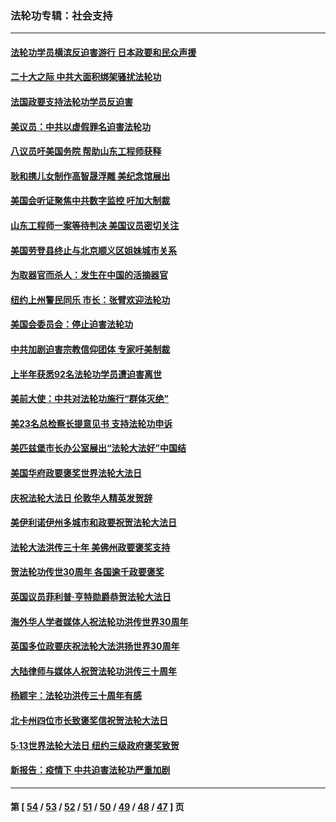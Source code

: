 ### 法轮功专辑：社会支持
---
#### [法轮功学员横滨反迫害游行 日本政要和民众声援](../../pages/nf4386/n13847132.md?10210430) 
#### [二十大之际 中共大面积绑架骚扰法轮功](../../pages/nf4386/n13846381.md?10210430) 
#### [法国政要支持法轮功学员反迫害](../../pages/nf4386/n13841970.md?10210430) 
#### [美议员：中共以虚假罪名迫害法轮功](../../pages/nf4386/n13841083.md?10210430) 
#### [八议员吁美国务院 帮助山东工程师获释](../../pages/nf4386/n13836379.md?10210430) 
#### [耿和携儿女制作高智晟浮雕 美纪念馆展出](../../pages/nf4386/n13829624.md?10210430) 
#### [美国会听证聚焦中共数字监控 吁加大制裁](../../pages/nf4386/n13825083.md?10210430) 
#### [山东工程师一案等待判决 美国议员密切关注](../../pages/nf4386/n13815065.md?10210430) 
#### [美国劳登县终止与北京顺义区姐妹城市关系](../../pages/nf4386/n13811030.md?10210430) 
#### [为取器官而杀人：发生在中国的活摘器官](../../pages/nf4386/n13794731.md?10210430) 
#### [纽约上州警民同乐 市长：张臂欢迎法轮功](../../pages/nf4386/n13794375.md?10210430) 
#### [美国会委员会：停止迫害法轮功](../../pages/nf4386/n13788164.md?10210430) 
#### [中共加剧迫害宗教信仰团体 专家吁美制裁](../../pages/nf4386/n13780252.md?10210430) 
#### [上半年获悉92名法轮功学员遭迫害离世](../../pages/nf4386/n13772701.md?10210430) 
#### [美前大使：中共对法轮功施行“群体灭绝”](../../pages/nf4386/n13771705.md?10210430) 
#### [美23名总检察长提意见书 支持法轮功申诉](../../pages/nf4386/n13766596.md?10210430) 
#### [美匹兹堡市长办公室展出“法轮大法好”中国结](../../pages/nf4386/n13749721.md?10210430) 
#### [美国华府政要褒奖世界法轮大法日](../../pages/nf4386/n13743770.md?10210430) 
#### [庆祝法轮大法日 伦敦华人精英发贺辞](../../pages/nf4386/n13741593.md?10210430) 
#### [美伊利诺伊州多城市和政要祝贺法轮大法日](../../pages/nf4386/n13737149.md?10210430) 
#### [法轮大法洪传三十年 美佛州政要褒奖支持](../../pages/nf4386/n13737103.md?10210430) 
#### [贺法轮功传世30周年 各国逾千政要褒奖](../../pages/nf4386/n13735828.md?10210430) 
#### [英国议员菲利普‧亨特勋爵恭贺法轮大法日](../../pages/nf4386/n13736187.md?10210430) 
#### [海外华人学者媒体人祝法轮功洪传世界30周年](../../pages/nf4386/n13735835.md?10210430) 
#### [英国多位政要庆祝法轮大法洪扬世界30周年](../../pages/nf4386/n13734739.md?10210430) 
#### [大陆律师与媒体人祝贺法轮功洪传三十周年](../../pages/nf4386/n13735062.md?10210430) 
#### [杨颖宇：法轮功洪传三十周年有感](../../pages/nf4386/n13734884.md?10210430) 
#### [北卡州四位市长致褒奖信祝贺法轮大法日](../../pages/nf4386/n13733292.md?10210430) 
#### [5·13世界法轮大法日 纽约三级政府褒奖致贺](../../pages/nf4386/n13732651.md?10210430) 
#### [新报告：疫情下 中共迫害法轮功严重加剧](../../pages/nf4386/n13732612.md?10210430) 

---
#### 第 [ [54](./54.md?10210430) / [53](./53.md?10210430) / [52](./52.md?10210430) / [51](./51.md?10210430) / [50](./50.md?10210430) / [49](./49.md?10210430) / [48](./48.md?10210430) / [47](./47.md?10210430) ] 页
